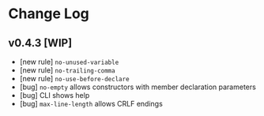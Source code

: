 Change Log
===


v0.4.3 [WIP]
---

* [new rule] `no-unused-variable`
* [new rule] `no-trailing-comma`
* [new rule] `no-use-before-declare`
* [bug] `no-empty` allows constructors with member declaration parameters
* [bug] CLI shows help
* [bug] `max-line-length` allows CRLF endings